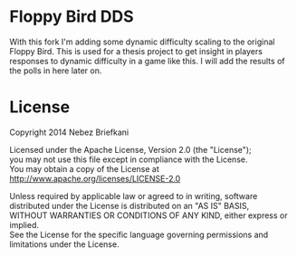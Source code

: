 Floppy Bird DDS
=========
With this fork I'm adding some dynamic difficulty scaling to the original Floppy Bird.
This is used for a thesis project to get insight in players responses to dynamic difficulty in a game like this.
I will add the results of the polls in here later on.

License
=====
Copyright 2014 Nebez Briefkani

Licensed under the Apache License, Version 2.0 (the "License");  
you may not use this file except in compliance with the License.  
You may obtain a copy of the License at  
http://www.apache.org/licenses/LICENSE-2.0

Unless required by applicable law or agreed to in writing, software  
distributed under the License is distributed on an "AS IS" BASIS,  
WITHOUT WARRANTIES OR CONDITIONS OF ANY KIND, either express or implied.  
See the License for the specific language governing permissions and  
limitations under the License.
